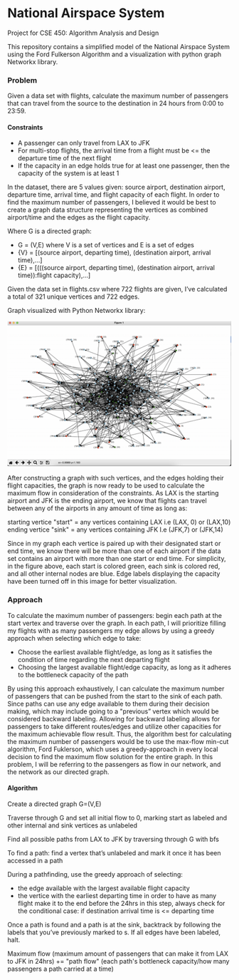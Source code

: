 # National Airspace System
Project for CSE 450: Algorithm Analysis and Design

This repository contains a simplified model of the National Airspace System using the Ford Fulkerson Algorithm and a visualization with python graph Networkx library.

### Problem ###
Given a data set with flights, calculate the maximum number of passengers that can travel from the source to the destination in 24 hours from 0:00 to 23:59.

#### Constraints ####
- A passenger can only travel from LAX to JFK
- For multi-stop flights, the arrival time from a flight must be <= the departure time of the next flight
- If the capacity in an edge holds true for at least one passenger, then the capacity of the system is at least 1

In the dataset, there are 5 values given: source airport, destination airport, departure time, arrival time, and flight capacity of each flight. In order to find the maximum number of passengers, I believed it would be best to create a graph data structure representing the vertices as combined airport/time and the edges as the flight capacity.

Where G is a directed graph:
- G = (V,E) where V is a set of vertices and E is a set of edges
- {V} = [(source airport, departing time), (destination airport, arrival time),...]
- {E} = [(((source airport, departing time), (destination airport, arrival time)):flight capacity),...]

Given the data set in flights.csv where 722 flights are given, I’ve calculated a total of 321 unique vertices and 722 edges.

Graph visualized with Python Networkx library:

![Screenshot](flightgraph.png)


After constructing a graph with such vertices, and the edges holding their flight capacities, the graph is now ready to be used to calculate the maximum flow in consideration of the constraints. As LAX is the starting airport and JFK is the ending airport, we know that flights can travel between any of the airports in any amount of time as long as:

starting vertice "start" = any vertices containing LAX
i.e (LAX, 0) or (LAX,10)
ending vertice "sink" = any vertices containing JFK
I.e (JFK,7) or (JFK,14)

Since in my graph each vertice is paired up with their designated start or end time, we know there will be more than one of each airport if the data set contains an airport with more than one start or end time. For simplicity, in the figure above, each start is colored green, each sink is colored red, and all other internal nodes are blue. Edge labels displaying the capacity have been turned off in this image for better visualization.

### Approach ###
To calculate the maximum number of passengers: begin each path at the start vertex and traverse over the graph. In each path,  I will prioritize filling my flights with as many passengers my edge allows by using a greedy approach when selecting which edge to take:
- Choose the earliest available flight/edge, as long as it satisfies the condition of time regarding the next departing flight
- Choosing the largest available flight/edge capacity, as long as it adheres to the bottleneck capacity of the path 

By using this approach exhaustively, I can calculate the maximum number of passengers that can be pushed from the start to the sink of each path. Since paths can use any edge available to them during their decision making, which may include going to a "previous” vertex which would be considered backward labeling. Allowing for backward labeling allows for passengers to take different routes/edges and utilize other capacities for the maximum achievable flow result. Thus, the algorithm best for calculating the maximum number of passengers would be to use the max-flow min-cut algorithm, Ford Fuklerson, which uses a greedy-approach in every local decision to find the maximum flow solution for the entire graph. In this problem, I will be referring to the passengers as flow in our network, and the network as our directed graph.

#### Algorithm ####
Create a directed graph G=(V,E)

Traverse through G and set all initial flow to 0, marking start as labeled and other internal and sink vertices as unlabeled 

Find all possible paths from LAX to JFK by traversing through G with bfs

To find a path: find a vertex that’s unlabeled and mark it once it has been accessed in a path

During a pathfinding, use the greedy approach of selecting:
- the edge available with the largest available flight capacity
- the vertice with the earliest departing time in order to have as many flight make it to the end before the 24hrs
in this step, always check for the conditional case: if destination arrival time is <= departing time

Once a path is found and a path is at the sink, backtrack by following the labels that you’ve previously marked to s. If all edges have been labeled, halt.

Maximum flow (maximum amount of passengers that can make it from LAX to JFK in 24hrs) += "path flow" (each path's bottleneck capacity/how many passengers a path carried at a time)

